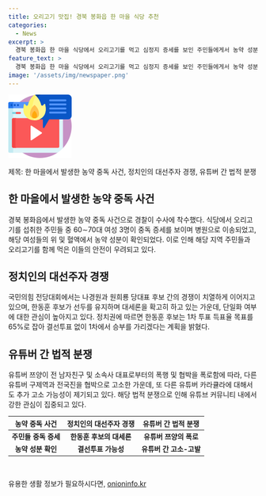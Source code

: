 ```yaml
---
title: 오리고기 맛집! 경북 봉화읍 한 마을 식당 추천
categories:
  - News
excerpt: >
  경북 봉화읍 한 마을 식당에서 오리고기를 먹고 심정지 증세를 보인 주민들에게서 농약 성분이 검출돼 경찰이 수사에 착수했다. 또한 국민의힘 전당대회에서 한동훈 후보의 대세론과 관련한 내용, 또한 유튜버 쯔양의 법률 대리인이 추가 고소 가능성을 언급하며 사생활 폭로를 빌미로 협박한 유튜버들을 고소한 내용을 다루고 있다.
feature_text: >
  경북 봉화읍 한 마을 식당에서 오리고기를 먹고 심정지 증세를 보인 주민들에게서 농약 성분이 검출돼 경찰이 수사에 착수했다. 또한 국민의힘 전당대회에서 한동훈 후보의 대세론과 관련한 내용, 또한 유튜버 쯔양의 법률 대리인이 추가 고소 가능성을 언급하며 사생활 폭로를 빌미로 협박한 유튜버들을 고소한 내용을 다루고 있다.
image: '/assets/img/newspaper.png'
---
```


<p><img src="/assets/img/news.png" alt="rentncar 속보" /></p>

<p>제목: 한 마을에서 발생한 농약 중독 사건, 정치인의 대선주자 경쟁, 유튜버 간 법적 분쟁</p>

<h2 data-ke-size="size26">한 마을에서 발생한 농약 중독 사건</h2>

<p data-ke-size="size16">경북 봉화읍에서 발생한 농약 중독 사건으로 경찰이 수사에 착수했다. 식당에서 오리고기를 섭취한 주민들 중 60∼70대 여성 3명이 중독 증세를 보이며 병원으로 이송되었고, 해당 여성들의 위 및 혈액에서 농약 성분이 확인되었다. 이로 인해 해당 지역 주민들과 오리고기를 함께 먹은 이들의 안전이 우려되고 있다.</p>

<h2 data-ke-size="size26">정치인의 대선주자 경쟁</h2>

<p data-ke-size="size16">국민의힘 전당대회에서는 나경원과 원희룡 당대표 후보 간의 경쟁이 치열하게 이어지고 있으며, 한동훈 후보가 선두를 유지하며 대세론을 확고히 하고 있는 가운데, 단일화 여부에 대한 관심이 높아지고 있다. 정치권에 따르면 한동훈 후보는 1차 투표 득표율 목표를 65%로 잡아 결선투표 없이 1차에서 승부를 가리겠다는 계획을 밝혔다.</p>

<h2 data-ke-size="size26">유튜버 간 법적 분쟁</h2>

<p data-ke-size="size16">유튜버 쯔양이 전 남자친구 및 소속사 대표로부터의 폭행 및 협박을 폭로함에 따라, 다른 유튜버 구제역과 전국진을 협박으로 고소한 가운데, 또 다른 유튜버 카라큘라에 대해서도 추가 고소 가능성이 제기되고 있다. 해당 법적 분쟁으로 인해 유튜브 커뮤니티 내에서 강한 관심이 집중되고 있다.</p>

<table>
  <thead>
    <tr>
      <th>농약 중독 사건</th>
      <th>정치인의 대선주자 경쟁</th>
      <th>유튜버 간 법적 분쟁</th>
    </tr>
  </thead>
  <tbody>
    <tr>
      <td style="text-align: center; height: 17px;"><b>주민들 중독 증세</b></td>
      <td style="text-align: center; height: 17px;"><b>한동훈 후보의 대세론</b></td>
      <td style="text-align: center; height: 17px;"><b>유튜버 쯔양의 폭로</b></td>
    </tr>
    <tr>
      <td style="text-align: center; height: 17px;"><b>농약 성분 확인</b></td>
      <td style="text-align: center; height: 17px;"><b>결선투표 가능성</b></td>
      <td style="text-align: center; height: 17px;"><b>유튜버 간 고소-고발</b></td>
    </tr>
  </tbody>
</table>

<p data-ke-size="size16">&nbsp;</p>
유용한 생활 정보가 필요하시다면, <a href="https://onioninfo.kr" rel="dofollow">onioninfo.kr</a>


